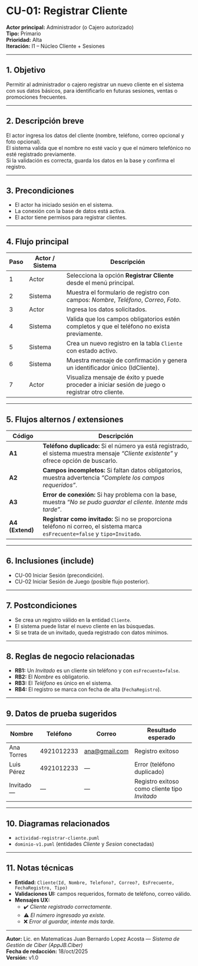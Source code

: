 # CU-01: Registrar Cliente

**Actor principal:** Administrador (o Cajero autorizado)  
**Tipo:** Primario  
**Prioridad:** Alta  
**Iteración:** I1 – Núcleo Cliente + Sesiones  

---

## 1. Objetivo
Permitir al administrador o cajero registrar un nuevo cliente en el sistema con sus datos básicos, para identificarlo en futuras sesiones, ventas o promociones frecuentes.

---

## 2. Descripción breve
El actor ingresa los datos del cliente (nombre, teléfono, correo opcional y foto opcional).  
El sistema valida que el nombre no esté vacío y que el número telefónico no esté registrado previamente.  
Si la validación es correcta, guarda los datos en la base y confirma el registro.

---

## 3. Precondiciones
- El actor ha iniciado sesión en el sistema.  
- La conexión con la base de datos está activa.  
- El actor tiene permisos para registrar clientes.

---

## 4. Flujo principal

| Paso | Actor / Sistema | Descripción |
|------|------------------|--------------|
| 1 | Actor | Selecciona la opción **Registrar Cliente** desde el menú principal. |
| 2 | Sistema | Muestra el formulario de registro con campos: *Nombre*, *Teléfono*, *Correo*, *Foto*. |
| 3 | Actor | Ingresa los datos solicitados. |
| 4 | Sistema | Valida que los campos obligatorios estén completos y que el teléfono no exista previamente. |
| 5 | Sistema | Crea un nuevo registro en la tabla `Cliente` con estado activo. |
| 6 | Sistema | Muestra mensaje de confirmación y genera un identificador único (IdCliente). |
| 7 | Actor | Visualiza mensaje de éxito y puede proceder a iniciar sesión de juego o registrar otro cliente. |

---

## 5. Flujos alternos / extensiones

| Código | Descripción |
|---------|--------------|
| **A1** | **Teléfono duplicado:** Si el número ya está registrado, el sistema muestra mensaje *“Cliente existente”* y ofrece opción de buscarlo. |
| **A2** | **Campos incompletos:** Si faltan datos obligatorios, muestra advertencia *“Complete los campos requeridos”*. |
| **A3** | **Error de conexión:** Si hay problema con la base, muestra *“No se pudo guardar el cliente. Intente más tarde”*. |
| **A4 (Extend)** | **Registrar como invitado:** Si no se proporciona teléfono ni correo, el sistema marca `esFrecuente=false` y `tipo=Invitado`. |

---

## 6. Inclusiones (include)
- CU-00 Iniciar Sesión (precondición).  
- CU-02 Iniciar Sesión de Juego (posible flujo posterior).

---

## 7. Postcondiciones
- Se crea un registro válido en la entidad `Cliente`.  
- El sistema puede listar el nuevo cliente en las búsquedas.  
- Si se trata de un invitado, queda registrado con datos mínimos.

---

## 8. Reglas de negocio relacionadas
- **RB1:** Un *Invitado* es un cliente sin teléfono y con `esFrecuente=false`.  
- **RB2:** El *Nombre* es obligatorio.  
- **RB3:** El *Teléfono* es único en el sistema.  
- **RB4:** El registro se marca con fecha de alta (`FechaRegistro`).

---

## 9. Datos de prueba sugeridos

| Nombre | Teléfono | Correo | Resultado esperado |
|---------|-----------|--------|--------------------|
| Ana Torres | 4921012233 | ana@gmail.com | Registro exitoso |
| Luis Pérez | 4921012233 | — | Error (teléfono duplicado) |
| Invitado — | — | — | Registro exitoso como cliente tipo *Invitado* |

---

## 10. Diagramas relacionados
- `actividad-registrar-cliente.puml`  
- `dominio-v1.puml` (entidades *Cliente* y *Sesion* conectadas)  

---

## 11. Notas técnicas
- **Entidad:** `Cliente(Id, Nombre, Telefono?, Correo?, EsFrecuente, FechaRegistro, Tipo)`  
- **Validaciones UI:** campos requeridos, formato de teléfono, correo válido.  
- **Mensajes UX:**  
  - ✔️ *Cliente registrado correctamente.*  
  - ⚠️ *El número ingresado ya existe.*  
  - ❌ *Error al guardar, intente más tarde.*

---

**Autor:** Lic. en Matematicas Juan Bernardo Lopez Acosta — *Sistema de Gestión de Ciber (AppJB.Ciber)*  
**Fecha de redacción:** 18/oct/2025  
**Versión:** v1.0  
